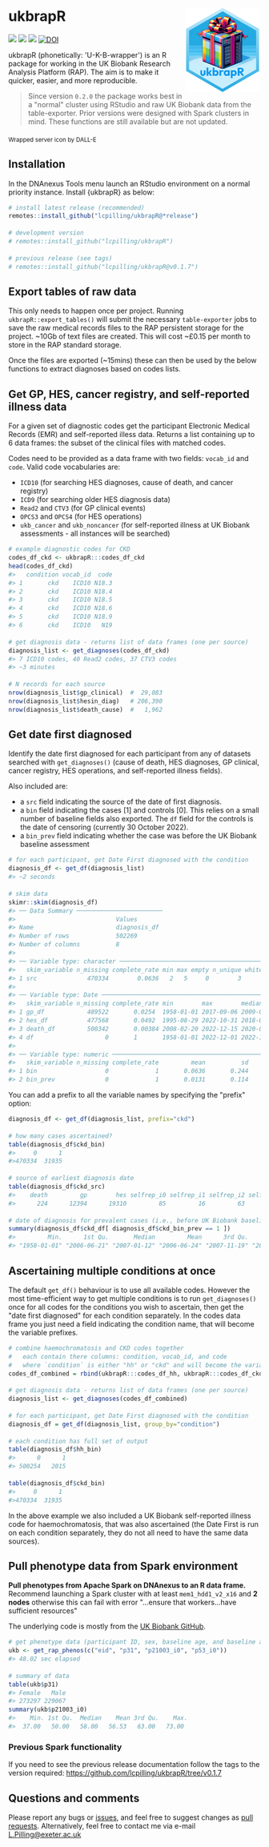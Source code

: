 # ukbrapR <a href="https://lcpilling.github.io/ukbrapR/"><img src="man/figures/ukbrapR.png" align="right" width="150" /></a>

<!-- badges: start -->
[![](https://img.shields.io/badge/version-0.2.4-informational.svg)](https://github.com/lcpilling/ukbrapR)
[![](https://img.shields.io/github/last-commit/lcpilling/ukbrapR.svg)](https://github.com/lcpilling/ukbrapR/commits/master)
[![](https://img.shields.io/badge/lifecycle-experimental-orange)](https://www.tidyverse.org/lifecycle/#experimental)
[![DOI](https://zenodo.org/badge/709765135.svg)](https://zenodo.org/doi/10.5281/zenodo.11517716)
<!-- badges: end -->

ukbrapR (phonetically: 'U-K-B-wrapper') is an R package for working in the UK Biobank Research Analysis Platform (RAP). The aim is to make it quicker, easier, and more reproducible.

> Since version `0.2.0` the package works best in a "normal" cluster using RStudio and raw UK Biobank data from the table-exporter. Prior versions were designed with Spark clusters in mind. These functions are still available but are not updated.

<sub>Wrapped server icon by DALL-E</sub>

## Installation

In the DNAnexus Tools menu launch an RStudio environment on a normal priority instance. Install {ukbrapR} as below:

```r
# install latest release (recommended)
remotes::install_github("lcpilling/ukbrapR@*release")

# development version
# remotes::install_github("lcpilling/ukbrapR")

# previous release (see tags)
# remotes::install_github("lcpilling/ukbrapR@v0.1.7")
```

## Export tables of raw data

This only needs to happen once per project. Running `ukbrapR::export_tables()` will submit the necessary `table-exporter` jobs to save the raw medical records files to the RAP persistent storage for the project. ~10Gb of text files are created. This will cost ~£0.15 per month to store in the RAP standard storage.

Once the files are exported (~15mins) these can then be used by the below functions to extract diagnoses based on codes lists. 

## Get GP, HES, cancer registry, and self-reported illness data

For a given set of diagnostic codes get the participant Electronic Medical Records (EMR) and self-reported illess data. Returns a list containing up to 6 data frames: the subset of the clinical files with matched codes. 

Codes need to be provided as a data frame with two fields: `vocab_id` and `code`. Valid code vocabularies are:

 - `ICD10` (for searching HES diagnoses, cause of death, and cancer registry)
 - `ICD9` (for searching older HES diagnosis data)
 - `Read2` and `CTV3` (for GP clinical events)
 - `OPCS3` and `OPCS4` (for HES operations)
 - `ukb_cancer` and `ukb_noncancer` (for self-reported illness at UK Biobank assessments - all instances will be searched)

```r
# example diagnostic codes for CKD 
codes_df_ckd <- ukbrapR:::codes_df_ckd
head(codes_df_ckd)
#>   condition vocab_id  code
#> 1       ckd    ICD10 N18.3
#> 2       ckd    ICD10 N18.4
#> 3       ckd    ICD10 N18.5
#> 4       ckd    ICD10 N18.6
#> 5       ckd    ICD10 N18.9
#> 6       ckd    ICD10   N19

# get diagnosis data - returns list of data frames (one per source)
diagnosis_list <- get_diagnoses(codes_df_ckd) 
#> 7 ICD10 codes, 40 Read2 codes, 37 CTV3 codes 
#> ~3 minutes

# N records for each source
nrow(diagnosis_list$gp_clinical)  #  29,083
nrow(diagnosis_list$hesin_diag)   # 206,390
nrow(diagnosis_list$death_cause)  #   1,962
```

## Get date first diagnosed

Identify the date first diagnosed for each participant from any of datasets searched with `get_diagnoses()` (cause of death, HES diagnoses, GP clinical, cancer registry, HES operations, and self-reported illness fields). 

Also included are:

 - a `src` field indicating the source of the date of first diagnosis.
 - a `bin` field indicating the cases [1] and controls [0]. This relies on a small number of baseline fields also exported. The `df` field for the controls is the date of censoring (currently 30 October 2022).
 - a `bin_prev` field indicating whether the case was before the UK Biobank baseline assessment

```r
# for each participant, get Date First diagnosed with the condition
diagnosis_df <- get_df(diagnosis_list)
#> ~2 seconds

# skim data 
skimr::skim(diagnosis_df)
#> ── Data Summary ────────────────────────
#>                            Values      
#> Name                       diagnosis_df
#> Number of rows             502269      
#> Number of columns          8           
#> 
#> ── Variable type: character ─────────────────────────────────────────────────────
#>   skim_variable n_missing complete_rate min max empty n_unique whitespace
#> 1 src              470334        0.0636   2   5     0        3          0
#> 
#> ── Variable type: Date ──────────────────────────────────────────────────────────
#>   skim_variable n_missing complete_rate min        max        median     n_unique
#> 1 gp_df            489522       0.0254  1958-01-01 2017-09-06 2009-09-15     3263
#> 2 hes_df           477568       0.0492  1995-08-29 2022-10-31 2018-05-15     5562
#> 3 death_df         500342       0.00384 2008-02-20 2022-12-15 2020-03-03     1429
#> 4 df                    0       1       1958-01-01 2022-12-01 2022-10-30     6367
#> 
#> ── Variable type: numeric ───────────────────────────────────────────────────────
#>   skim_variable n_missing complete_rate         mean          sd
#> 1 bin                   0             1       0.0636       0.244
#> 2 bin_prev              0             1       0.0131       0.114
```

You can add a prefix to all the variable names by specifying the "prefix" option:

```r
diagnosis_df <- get_df(diagnosis_list, prefix="ckd")

# how many cases ascertained?
table(diagnosis_df$ckd_bin)
#>     0      1 
#>470334  31935 

# source of earliest diagnosis date
table(diagnosis_df$ckd_src)
#>    death         gp        hes selfrep_i0 selfrep_i1 selfrep_i2 selfrep_i3 
#>      224      12394      19310         85         16         63          3

# date of diagnosis for prevalent cases (i.e., before UK Biobank baseline assessment)
summary(diagnosis_df$ckd_df[ diagnosis_df$ckd_bin_prev == 1 ])
#>         Min.      1st Qu.       Median         Mean      3rd Qu.         Max. 
#> "1958-01-01" "2006-06-21" "2007-01-12" "2006-06-24" "2007-11-19" "2010-06-16" 
```

## Ascertaining multiple conditions at once 

The default `get_df()` behaviour is to use all available codes. However the most time-efficient way to get multiple conditions is to run `get_diagnoses()` once for all codes for the conditions you wish to ascertain, then get the "date first diagnosed" for each condition separately. In the codes data frame you just need a field indicating the condition name, that will become the variable prefixes.

```r
# combine haemochromatosis and CKD codes together
#   each contain there columns: condition, vocab_id, and code
#   where `condition` is either "hh" or "ckd" and will become the variable prefix
codes_df_combined = rbind(ukbrapR:::codes_df_hh, ukbrapR:::codes_df_ckd)

# get diagnosis data - returns list of data frames (one per source)
diagnosis_list <- get_diagnoses(codes_df_combined)

# for each participant, get Date First diagnosed with the condition
diagnosis_df = get_df(diagnosis_list, group_by="condition")

# each condition has full set of output
table(diagnosis_df$hh_bin)
#>      0      1 
#> 500254   2015 

table(diagnosis_df$ckd_bin)
#>     0      1 
#>470334  31935 
```

In the above example we also included a UK Biobank self-reported illness code for haemochromatosis, that was also ascertained (the Date First is run on each condition separately, they do not all need to have the same data sources).


## Pull phenotype data from Spark environment

**Pull phenotypes from Apache Spark on DNAnexus to an R data frame.** Recommend launching a Spark cluster with at least `mem1_hdd1_v2_x16` and **2 nodes** otherwise this can fail with error "...ensure that workers...have sufficient resources"

The underlying code is mostly from the [UK Biobank GitHub](https://github.com/UK-Biobank/UKB-RAP-Notebooks/blob/main/NBs_Prelim/105_export_participant_data_to_r.ipynb). 

```r
# get phenotype data (participant ID, sex, baseline age, and baseline assessment date)
ukb <- get_rap_phenos(c("eid", "p31", "p21003_i0", "p53_i0"))
#> 48.02 sec elapsed

# summary of data
table(ukb$p31)
#> Female   Male 
#> 273297 229067
summary(ukb$p21003_i0)
#>    Min. 1st Qu.  Median    Mean 3rd Qu.    Max. 
#>  37.00   50.00   58.00   56.53   63.00   73.00 
```

### Previous Spark functionality

If you need to see the previous release documentation follow the tags to the version required: https://github.com/lcpilling/ukbrapR/tree/v0.1.7


## Questions and comments

Please report any bugs or [issues](https://github.com/lcpilling/ukbrapR/issues), and feel free to suggest changes as [pull requests](https://github.com/lcpilling/ukbrapR/pulls). Alternatively, feel free to contact me via e-mail L.Pilling@exeter.ac.uk
